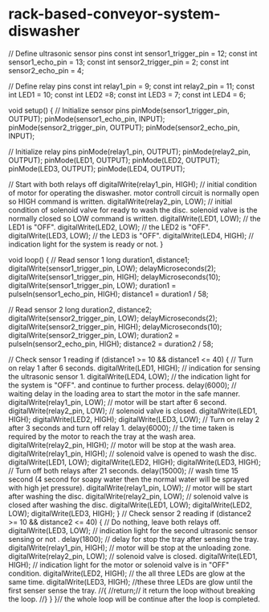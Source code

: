 # rack-based-conveyor-system-diswasher
// Define ultrasonic sensor pins
const int sensor1_trigger_pin = 12;
const int sensor1_echo_pin = 13;
const int sensor2_trigger_pin = 2;
const int sensor2_echo_pin = 4;

// Define relay pins
const int relay1_pin = 9;
const int relay2_pin = 11;
const int LED1 = 10;
const int LED2 =8;
const int LED3 = 7;
const int LED4 = 6;

void setup() {
  // Initialize sensor pins
  pinMode(sensor1_trigger_pin, OUTPUT);
  pinMode(sensor1_echo_pin, INPUT);
  pinMode(sensor2_trigger_pin, OUTPUT);
  pinMode(sensor2_echo_pin, INPUT);
  
  // Initialize relay pins
  pinMode(relay1_pin, OUTPUT);
  pinMode(relay2_pin, OUTPUT);
  pinMode(LED1, OUTPUT);
  pinMode(LED2, OUTPUT);
  pinMode(LED3, OUTPUT);
  pinMode(LED4, OUTPUT);
  
  // Start with both relays off
  digitalWrite(relay1_pin, HIGH); // initial condition of motor for operating the diswasher. motor controll circuit is normally open so HIGH command is written.
  digitalWrite(relay2_pin, LOW); // initial condition of solenoid valve for ready to wash the disc. solenoid valve is the normally closed so LOW command is written.
  digitalWrite(LED1, LOW); // the LED1 is "OFF".
  digitalWrite(LED2, LOW); // the LED2 is "OFF".
  digitalWrite(LED3, LOW); // the LED3 is "OFF".
  digitalWrite(LED4, HIGH); // indication light  for the system is ready or not.
}

void loop() {
  // Read sensor 1
  long duration1, distance1;
  digitalWrite(sensor1_trigger_pin, LOW);
  delayMicroseconds(2);
  digitalWrite(sensor1_trigger_pin, HIGH);
  delayMicroseconds(10);
  digitalWrite(sensor1_trigger_pin, LOW);
  duration1 = pulseIn(sensor1_echo_pin, HIGH);
  distance1 = duration1 / 58;
  
  // Read sensor 2
  long duration2, distance2;
  digitalWrite(sensor2_trigger_pin, LOW);
  delayMicroseconds(2);
  digitalWrite(sensor2_trigger_pin, HIGH);
  delayMicroseconds(10);
  digitalWrite(sensor2_trigger_pin, LOW);
  duration2 = pulseIn(sensor2_echo_pin, HIGH);
  distance2 = duration2 / 58;
  
  // Check sensor 1 reading
  if (distance1 >= 10 && distance1 <= 40) {
    // Turn on relay 1 after 6 seconds.
    digitalWrite(LED1, HIGH); // indication for sensing the ultrasonic sensor 1.
    digitalWrite(LED4, LOW); // the indication light for the system is "OFF". and continue to further process.
    delay(6000);  // waiting delay in the loading area to start the motor in the safe manner.
    digitalWrite(relay1_pin, LOW); // motor will be start after 6 second.
    digitalWrite(relay2_pin, LOW); // solenoid valve is closed.
    digitalWrite(LED1, HIGH);
    digitalWrite(LED2, HIGH);
    digitalWrite(LED3, LOW);
    // Turn on relay 2 after 3 seconds and turn off relay 1.
    delay(6000); // the time taken is required by the motor to reach the tray at the wash area.
    digitalWrite(relay2_pin, HIGH); // motor will be stop at the wash area.
    digitalWrite(relay1_pin, HIGH); // solenoid valve is opened to wash the disc.
    digitalWrite(LED1, LOW);
    digitalWrite(LED2, HIGH);
    digitalWrite(LED3, HIGH);
    // Turn off both relays after 21 seconds.
    delay(15000); // wash time 15 second (4 second for soapy water then the normal water will be sprayed with high jet pressure).
    digitalWrite(relay1_pin, LOW); // motor will be start after washing the disc.
    digitalWrite(relay2_pin, LOW); // solenoid valve is closed after washing the disc.
    digitalWrite(LED1, LOW);
    digitalWrite(LED2, LOW);
    digitalWrite(LED3, HIGH);
  }
  // Check sensor 2 reading
  if (distance2 >= 10 && distance2 <= 40) {
    // Do nothing, leave both relays off.
    digitalWrite(LED3, LOW); // indication light for the second ultrasonic sensor sensing or not  . 
    delay(1800); // delay for stop the tray after sensing the tray.
    digitalWrite(relay1_pin, HIGH); // motor will be stop at the unloading zone.
    digitalWrite(relay2_pin, LOW); // solenoid valve is closed.
    digitalWrite(LED1, HIGH); // indication light for the motor or solenoid valve is in "OFF" condition.
    digitalWrite(LED2, HIGH); // the all three LEDs are glow at the same time.
    digitalWrite(LED3, HIGH); //these three LEDs are glow until the first senser sense the tray.
  //{
    //return;// it return the loop without breaking the loop.
  //}
  }
}// the whole loop will be continue after the loop is completed.
